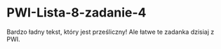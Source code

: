 # PWI-Lista-8-zadanie-4

Bardzo ładny tekst, który jest prześliczny!
Ale łatwe te zadanka dzisiaj z PWI.
